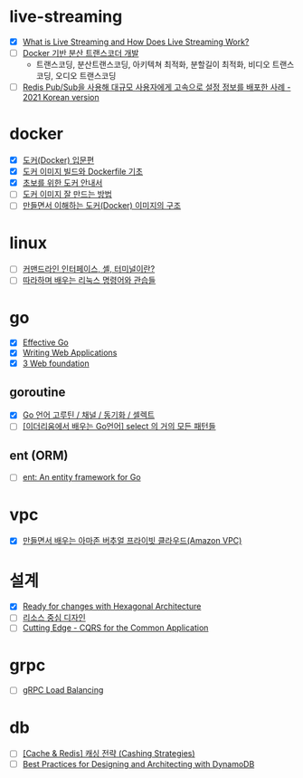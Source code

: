 # live-streaming

- [x] [What is Live Streaming and How Does Live Streaming Work?](https://ottverse.com/what-is-live-streaming-how-does-livestreaming-work/)
- [ ] [Docker 기반 분산 트랜스코더 개발](https://d2.naver.com/helloworld/3661677)
  - 트랜스코딩, 분산트랜스코딩, 아키텍쳐 최적화, 분할길이 최적화, 비디오 트랜스코딩, 오디오 트랜스코딩
- [ ] [Redis Pub/Sub을 사용해 대규모 사용자에게 고속으로 설정 정보를 배포한 사례 - 2021 Korean version](https://www.youtube.com/watch?v=CENLaIz2Yb8)

# docker

- [x] [도커(Docker) 입문편](https://www.44bits.io/ko/post/easy-deploy-with-docker)
- [x] [도커 이미지 빌드와 Dockerfile 기초](https://www.44bits.io/ko/post/building-docker-image-basic-commit-diff-and-dockerfile)
- [x] [초보를 위한 도커 안내서](https://subicura.com/2017/01/19/docker-guide-for-beginners-1.html)
- [ ] [도커 이미지 잘 만드는 방법](https://jonnung.dev/docker/2020/04/08/optimizing-docker-images/)
- [ ] [만들면서 이해하는 도커(Docker) 이미지의 구조](https://www.44bits.io/ko/post/how-docker-image-work)

# linux

- [ ] [커맨드라인 인터페이스, 셸, 터미널이란?](https://www.44bits.io/ko/keyword/command-line-interface-cli-shell-and-terminal)
- [ ] [따라하며 배우는 리눅스 명령어와 관습들](https://www.44bits.io/ko/post/linux-and-mac-command-line-survival-guide-for-beginner)

# go

- [x] [Effective Go](https://golang.org/doc/effective_go#web_server)
- [x] [Writing Web Applications](https://golang.org/doc/articles/wiki/#tmp_1/)
- [x] [3 Web foundation](https://astaxie.gitbooks.io/build-web-application-with-golang/content/en/03.0.html)

## goroutine

- [x] [Go 언어 고루틴 / 채널 / 동기화 / 셀렉트](https://judo0179.tistory.com/88)
- [ ] [[이더리움에서 배우는 Go언어] select 의 거의 모든 패턴들](https://hamait.tistory.com/1017)

## ent (ORM)

- [ ] [ent: An entity framework for Go](https://entgo.io/docs/getting-started)

# vpc

- [x] [만들면서 배우는 아마존 버추얼 프라이빗 클라우드(Amazon VPC)](https://www.44bits.io/ko/post/understanding_aws_vpc#%EB%93%A4%EC%96%B4%EA%B0%80%EB%A9%B0-%EC%95%84%EB%A7%88%EC%A1%B4-vpc%EB%A5%BC-%EA%BC%AD-%EC%9D%B4%ED%95%B4%ED%95%B4%EC%95%BC%ED%95%98%EB%82%98%EC%9A%94)

# 설계

- [x] [Ready for changes with Hexagonal Architecture](https://netflixtechblog.com/ready-for-changes-with-hexagonal-architecture-b315ec967749)
- [ ] [리소스 중심 디자인](https://cloud.google.com/apis/design/resources#resources)
- [ ] [Cutting Edge - CQRS for the Common Application](https://docs.microsoft.com/en-us/archive/msdn-magazine/2015/june/cutting-edge-cqrs-for-the-common-application)

# grpc

- [ ] [gRPC Load Balancing](https://grpc.io/blog/grpc-load-balancing/)

# db

- [ ] [[Cache & Redis] 캐싱 전략 (Cashing Strategies)](https://sabarada.tistory.com/142)
- [ ] [Best Practices for Designing and Architecting with DynamoDB](https://docs.aws.amazon.com/amazondynamodb/latest/developerguide/best-practices.html)
